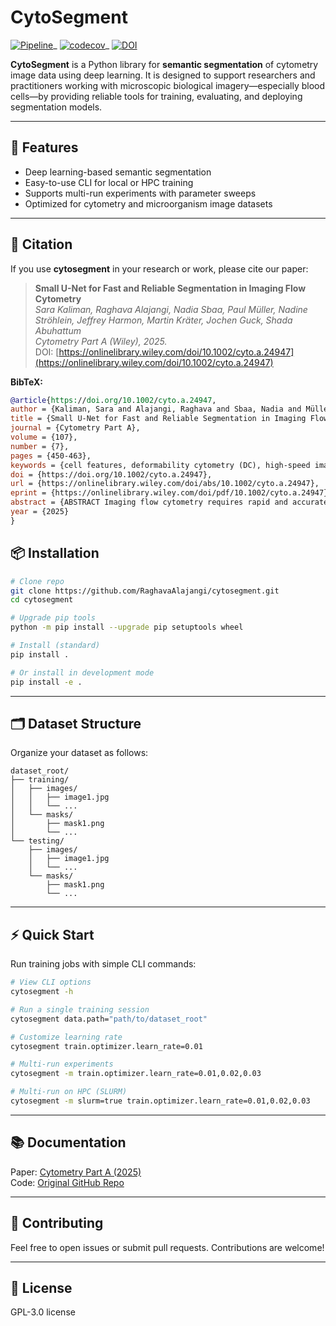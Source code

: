 # CytoSegment


[![Pipeline](https://github.com/RaghavaAlajangi/cytosegment/actions/workflows/cicd.yml/badge.svg)](https://github.com/RaghavaAlajangi/cytosegment/actions/workflows/cicd.yml)_
[![codecov](https://codecov.io/gh/OWNER/RaghavaAlajangi/cytosegment/main/graph/badge.svg)](https://codecov.io/gh/RaghavaAlajangi/cytosegment)_
[![DOI](https://zenodo.org/badge/DOI/10.1002/cyto.a.24947.svg)](https://onlinelibrary.wiley.com/doi/10.1002/cyto.a.24947)


**CytoSegment** is a Python library for **semantic segmentation** of cytometry image data using deep learning. It is designed to support researchers and practitioners working with microscopic biological imagery—especially blood cells—by providing reliable tools for training, evaluating, and deploying segmentation models.

---

## 🚀 Features

* Deep learning-based semantic segmentation
* Easy-to-use CLI for local or HPC training
* Supports multi-run experiments with parameter sweeps
* Optimized for cytometry and microorganism image datasets

---

## 📄 Citation

If you use **cytosegment** in your research or work, please cite our paper:

> **Small U-Net for Fast and Reliable Segmentation in Imaging Flow Cytometry**  
> *Sara Kaliman, Raghava Alajangi, Nadia Sbaa, Paul Müller, Nadine Ströhlein, Jeffrey Harmon, Martin Kräter, Jochen Guck, Shada Abuhattum*  
> *Cytometry Part A (Wiley), 2025.*  
> DOI: [https://onlinelibrary.wiley.com/doi/10.1002/cyto.a.24947](https://onlinelibrary.wiley.com/doi/10.1002/cyto.a.24947)

**BibTeX:**
```bibtex
@article{https://doi.org/10.1002/cyto.a.24947,
author = {Kaliman, Sara and Alajangi, Raghava and Sbaa, Nadia and Müller, Paul and Ströhlein, Nadine and Harmon, Jeffrey and Kräter, Martin and Guck, Jochen and Abuhattum, Shada},
title = {Small U-Net for Fast and Reliable Segmentation in Imaging Flow Cytometry},
journal = {Cytometry Part A},
volume = {107},
number = {7},
pages = {450-463},
keywords = {cell features, deformability cytometry (DC), high-speed imaging, high-throughput, imaging flow cytometry, lab on a chip (LoC), segmentation, semantic segmentation, small U-net, U-netartificial intelligence},
doi = {https://doi.org/10.1002/cyto.a.24947},
url = {https://onlinelibrary.wiley.com/doi/abs/10.1002/cyto.a.24947},
eprint = {https://onlinelibrary.wiley.com/doi/pdf/10.1002/cyto.a.24947},
abstract = {ABSTRACT Imaging flow cytometry requires rapid and accurate segmentation methods to ensure high-quality cellular morphology analysis and cell counting. In deformability cytometry (DC), a specific type of imaging flow cytometry, accurately detecting cell contours is critical for evaluating mechanical properties that serve as disease markers. Traditional thresholding methods, commonly used for their speed in high-throughput applications, often struggle with low-contrast images, leading to inaccuracies in detecting the object contour. Conversely, standard neural network approaches like U-Net, though effective in medical imaging, are less suitable for high-speed imaging applications due to long inference times. To address these issues, we present a solution that enables both fast and accurate segmentation, designed for imaging flow cytometry. Our method employs a small U-Net model trained on high-quality, curated, and annotated data. This optimized model outperforms traditional thresholding methods and other neural networks, delivering a 35× speed improvement on CPU over the standard U-Net. The enhanced performance is demonstrated by a significant reduction in systematic measurement errors in blood samples analyzed using DC. The tools developed in this study are adaptable for various imaging flow cytometry applications. This approach improves segmentation quality while maintaining the rapid processing necessary for high-throughput environments.},
year = {2025}
}


```


## 📦 Installation

```bash
# Clone repo
git clone https://github.com/RaghavaAlajangi/cytosegment.git
cd cytosegment

# Upgrade pip tools
python -m pip install --upgrade pip setuptools wheel

# Install (standard)
pip install .

# Or install in development mode
pip install -e .
```

---

## 🗂 Dataset Structure

Organize your dataset as follows:

```
dataset_root/
├── training/
│   ├── images/
│   │   ├── image1.jpg
│   │   └── ...
│   └── masks/
│       ├── mask1.png
│       └── ...
└── testing/
    ├── images/
    │   ├── image1.jpg
    │   └── ...
    └── masks/
        ├── mask1.png
        └── ...
```

---

## ⚡ Quick Start

Run training jobs with simple CLI commands:

```bash
# View CLI options
cytosegment -h

# Run a single training session
cytosegment data.path="path/to/dataset_root"

# Customize learning rate
cytosegment train.optimizer.learn_rate=0.01

# Multi-run experiments
cytosegment -m train.optimizer.learn_rate=0.01,0.02,0.03

# Multi-run on HPC (SLURM)
cytosegment -m slurm=true train.optimizer.learn_rate=0.01,0.02,0.03
```

---

## 📚 Documentation

Paper: [Cytometry Part A (2025)](https://onlinelibrary.wiley.com/doi/10.1002/cyto.a.24947)  
Code: [Original GitHub Repo](https://github.com/RaghavaAlajangi/CytoSegment-PyTorch)

---

## 🤝 Contributing

Feel free to open issues or submit pull requests. Contributions are welcome!

---

## 📜 License

GPL-3.0 license
